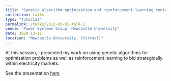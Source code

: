 ```yaml
---
title: "Genetic algorithm optimisation and reinforcement learning control"
collection: talks
type: "Tutorial"
permalink: /talks/2012-03-01-talk-1
venue: "Power Systems Group, Newcastle University"
date: 2020-12-11
location: "Newcastle University, (Virtual)"
---
```


At this session, I presented my work on using genetic algorithms for optimisation problems as well as reinforcement learning to bid strategically within electricity markets.

See the presentation [here](https://alexanderkell.co.uk/files/power-systems-presentation)